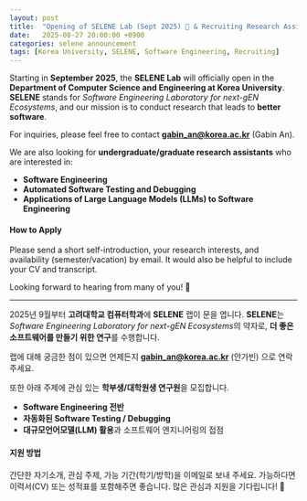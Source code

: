 ```yaml
---
layout: post
title:  "Opening of SELENE Lab (Sept 2025) 🎉 & Recruiting Research Assistants"
date:   2025-08-27 20:00:00 +0900
categories: selene announcement
tags: [Korea University, SELENE, Software Engineering, Recruiting]
---
```



Starting in **September 2025**, the **SELENE Lab** will officially open in the **Department of Computer Science and Engineering at Korea University**. **SELENE** stands for *Software Engineering Laboratory for next-gEN Ecosystems*, and our mission is to conduct research that leads to **better software**.

For inquiries, please feel free to contact **[gabin_an@korea.ac.kr](mailto:gabin_an@korea.ac.kr)** (Gabin An).

We are also looking for **undergraduate/graduate research assistants** who are interested in:

- **Software Engineering**  
- **Automated Software Testing and Debugging**  
- **Applications of Large Language Models (LLMs) to Software Engineering**

#### How to Apply

Please send a short self-introduction, your research interests, and availability (semester/vacation) by email. It would also be helpful to include your CV and transcript.

Looking forward to hearing from many of you! 🌙

---


2025년 9월부터 **고려대학교 컴퓨터학과**에 **SELENE** 랩이 문을 엽니다. **SELENE**는 *Software Engineering Laboratory for next-gEN Ecosystems*의 약자로, **더 좋은 소프트웨어를 만들기 위한 연구**를 수행합니다.

랩에 대해 궁금한 점이 있으면 언제든지 **[gabin_an@korea.ac.kr](mailto:gabin_an@korea.ac.kr)** (안가빈) 으로 연락 주세요.

또한 아래 주제에 관심 있는 **학부생/대학원생 연구원**을 모집합니다.
- **Software Engineering 전반**  
- **자동화된 Software Testing / Debugging**  
- **대규모언어모델(LLM) 활용**과 소프트웨어 엔지니어링의 접점

#### 지원 방법

간단한 자기소개, 관심 주제, 가능 기간(학기/방학)을 이메일로 보내 주세요.
가능하다면 이력서(CV) 또는 성적표를 포함해주면 좋습니다. 많은 관심과 지원을 기다립니다! 🌙
